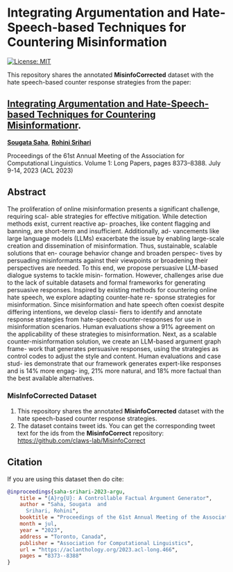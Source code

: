 # Integrating Argumentation and Hate-Speech-based Techniques for Countering Misinformation
[![License: MIT](https://img.shields.io/badge/License-MIT-yellow.svg)](https://opensource.org/licenses/MIT)

This repository shares the annotated **MisinfoCorrected** dataset with the hate speech-based counter response strategies from the paper:

## [**Integrating Argumentation and Hate-Speech-based Techniques for Countering Misinformationr**](https://aclanthology.org/2023.acl-long.466.pdf). 
[**Sougata Saha**](https://sougata-ub.github.io), [**Rohini Srihari**](https://www.acsu.buffalo.edu/~rohini/) 

Proceedings of the 61st Annual Meeting of the Association for Computational Linguistics. Volume 1: Long Papers, pages 8373–8388. July 9-14, 2023 (ACL 2023)

## Abstract
The proliferation of online misinformation presents a significant challenge, requiring scal- able strategies for effective mitigation. While detection methods exist, current reactive ap- proaches, like content flagging and banning, are short-term and insufficient. Additionally, ad- vancements like large language models (LLMs) exacerbate the issue by enabling large-scale creation and dissemination of misinformation. Thus, sustainable, scalable solutions that en- courage behavior change and broaden perspec- tives by persuading misinformants against their viewpoints or broadening their perspectives are needed. To this end, we propose persuasive LLM-based dialogue systems to tackle misin- formation. However, challenges arise due to the lack of suitable datasets and formal frameworks for generating persuasive responses. Inspired by existing methods for countering online hate speech, we explore adapting counter-hate re- sponse strategies for misinformation. Since misinformation and hate speech often coexist despite differing intentions, we develop classi- fiers to identify and annotate response strategies from hate-speech counter-responses for use in misinformation scenarios. Human evaluations show a 91% agreement on the applicability of these strategies to misinformation. Next, as a scalable counter-misinformation solution, we create an LLM-based argument graph frame- work that generates persuasive responses, using the strategies as control codes to adjust the style and content. Human evaluations and case stud- ies demonstrate that our framework generates expert-like responses and is 14% more engag- ing, 21% more natural, and 18% more factual than the best available alternatives.

### MisInfoCorrected Dataset
1. This repository shares the annotated **MisinfoCorrected** dataset with the hate speech-based counter response strategies.
2. The dataset contains tweet ids. You can get the corresponding tweet text for the ids from the **MisinfoCorrect** repository: https://github.com/claws-lab/MisinfoCorrect

## Citation
If you are using this dataset then do cite: 
```bibtex
@inproceedings{saha-srihari-2023-argu,
    title = "{A}rg{U}: A Controllable Factual Argument Generator",
    author = "Saha, Sougata  and
      Srihari, Rohini",
    booktitle = "Proceedings of the 61st Annual Meeting of the Association for Computational Linguistics (Volume 1: Long Papers)",
    month = jul,
    year = "2023",
    address = "Toronto, Canada",
    publisher = "Association for Computational Linguistics",
    url = "https://aclanthology.org/2023.acl-long.466",
    pages = "8373--8388"
}
```

